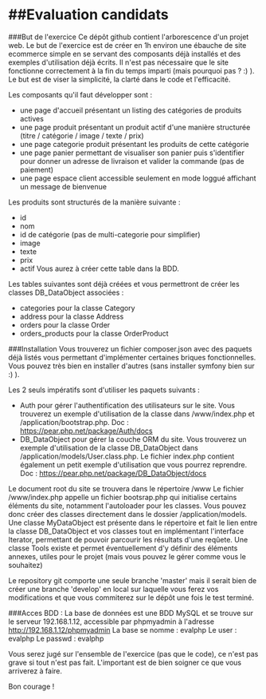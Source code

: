 ##Evaluation candidats
====
###But de l'exercice
Ce dépôt github contient l'arborescence d'un projet web.
Le but de l'exercice est de créer en 1h environ une ébauche de site ecommerce simple en se servant des composants déjà installés et des exemples d'utilisation déjà écrits.
Il n'est pas nécessaire que le site fonctionne correctement à la fin du temps imparti (mais pourquoi pas ? :) ). 
Le but est de viser la simplicité, la clarté dans le code et l'efficacité. 


Les composants qu'il faut développer sont :
* une page d'accueil présentant un listing des catégories de produits actives
* une page produit présentant un produit actif d'une manière structurée (titre / catégorie / image / texte / prix)
* une page categorie produit présentant les produits de cette catégorie
* une page panier permettant de visualiser son panier puis s'identifier pour donner un adresse de livraison et valider la commande (pas de paiement)
* une page espace client accessible seulement en mode loggué affichant un message de bienvenue

Les produits sont structurés de la manière suivante :
* id
* nom
* id de catégorie (pas de multi-categorie pour simplifier)
* image
* texte
* prix
* actif
Vous aurez à créer cette table dans la BDD.

Les tables suivantes sont déjà créées et vous permettront de créer les classes DB_DataObject associées :
* categories pour la classe Category
* address pour la classe Address
* orders pour la classe Order
* orders_products pour la classe OrderProduct


###Installation
Vous trouverez un fichier composer.json avec des paquets déjà listés vous permettant d'implémenter certaines briques fonctionnelles.
Vous pouvez très bien en installer d'autres (sans installer symfony bien sur :) ).

Les 2 seuls impératifs sont d'utiliser les paquets suivants :
* Auth pour gérer l'authentification des utilisateurs sur le site. Vous trouverez un exemple d'utilisation de la classe dans /www/index.php et /application/bootstrap.php. Doc : https://pear.php.net/package/Auth/docs
* DB_DataObject pour gérer la couche ORM du site. Vous trouverez un exemple d'utilisation de la classe DB_DataObject dans /application/models/User.class.php. Le fichier index.php contient également un petit exemple d'utilisation que vous pourrez reprendre. Doc : https://pear.php.net/package/DB_DataObject/docs

Le document root du site se trouvera dans le répertoire /www
Le fichier /www/index.php appelle un fichier bootsrap.php qui initialise certains éléments du site, notamment l'autoloader pour les classes. 
Vous pouvez donc créer des classes directement dans le dossier /application/models.
Une classe MyDataObject est présente dans le répertoire et fait le lien entre la classe DB_DataObject et vos classes tout en implémentant l'interface Iterator, permettant de pouvoir parcourir les résultats d'une reqûete.
Une classe Tools existe et permet éventuellement d'y définir des éléments annexes, utiles pour le projet (mais vous pouvez le gérer comme vous le souhaitez)

Le repository git comporte une seule branche 'master' mais il serait bien de créer une branche 'develop' en local sur laquelle vous ferez vos modifications et que vous commiterez sur le dépôt une fois le test terminé.

###Acces BDD :
La base de données est une BDD MySQL et se trouve sur le serveur 192.168.1.12, accessible par phpmyadmin à l'adresse http://192.168.1.12/phpmyadmin
La base se nomme : evalphp
Le user : evalphp
Le passwd : evalphp

Vous serez jugé sur l'ensemble de l'exercice (pas que le code), ce n'est pas grave si tout n'est pas fait. L'important est de bien soigner ce que vous arriverez à faire.

Bon courage !